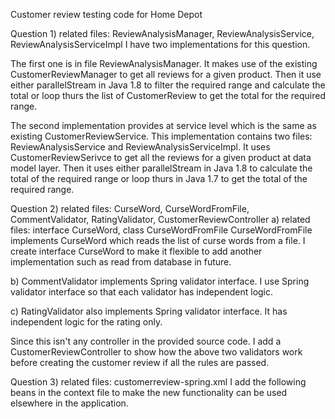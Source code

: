 Customer review testing code for Home Depot

Question 1) related files: ReviewAnalysisManager, ReviewAnalysisService, ReviewAnalysisServiceImpl
I have two implementations for this question. 

The first one is in file ReviewAnalysisManager. It makes use of the existing CustomerReviewManager to get all reviews for a given product. Then it use either parallelStream in Java 1.8 to filter the required range and calculate the total or loop thurs the list of CustomerReview to get the total for the required range. 

The second implementation provides at service level which is the same as existing CustomerReviewService. This implementation contains two files: ReviewAnalysisService and ReviewAnalysisServiceImpl. It uses CustomerReviewSerivce to get all the reviews for a given product at data model layer. Then it uses either parallelStream in Java 1.8 to calculate the total of the required range or loop thurs in Java 1.7 to get the total of the required range.

Question 2) related files: CurseWord, CurseWordFromFile, CommentValidator, RatingValidator, CustomerReviewController
a) related files: interface CurseWord, class CurseWordFromFile
CurseWordFromFile implements CurseWord which reads the list of curse words from a file. I create interface CurseWord to make it flexible to add another implementation such as read from database in future.

b) CommentValidator implements Spring validator interface. I use Spring validator interface so that each validator has independent logic.

c) RatingValidator also implements Spring validator interface. It has independent logic for the rating only.

Since this isn't any controller in the provided source code. I add a CustomerReviewController to show how the above two validators work before creating the customer review if all the rules are passed.

Question 3) related files: customerreview-spring.xml
I add the following beans in the context file to make the new functionality can be used elsewhere in the application.

 <bean id="curseWordList" class = "de.hybris.platform.customerreview.CurseWordFromFile">
      <constructor-arg type = "java.lang.String" value = "d:/curseword.txt"/>
 </bean>	
 
 <bean id="commentValidator" class="de.hybris.platform.customerreview.CommentValidator">
 	<property name="curseWord" ref="curseWordList"/>
 </bean>
 
 <bean id="ratingValidator" class="de.hybris.platform.customerreview.RatingValidator" />
  
 <bean id="reviewAnalysisService" class="de.hybris.platform.customerreview.ReviewAnalysisServiceImpl" parent="abstractBusinessService" scope="tenant">
	<property name="customerReviewService" ref="customerReviewService"/>
 </bean>

